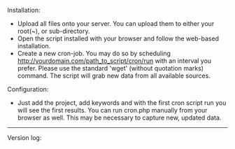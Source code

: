 Installation:
- Upload all files onto your server. You can upload them to either your root(~), or sub-directory.
- Open the script installed with your browser and follow the web-based installation.
- Create a new cron-job. You may do so by scheduling http://yourdomain.com/path_to_script/cron/run with an interval you prefer. Please use the standard 'wget' (without quotation marks) command. The script will grab new data from all available sources.


Configuration:
- Just add the project, add keywords and with the first cron script run you will see the first results. You can run cron.php manually from your browser as well. This may be necessary to capture new, updated data.
_____________________________________________________________________________________________________________________________________________________________________________________________________________________________

Version log: 


